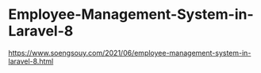 # Employee-Management-System-in-Laravel-8
https://www.soengsouy.com/2021/06/employee-management-system-in-laravel-8.html
